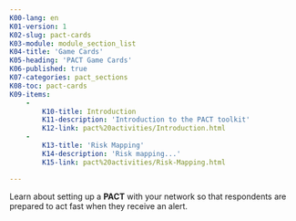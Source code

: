 ```yaml
---
K00-lang: en
K01-version: 1
K02-slug: pact-cards
K03-module: module_section_list
K04-title: 'Game Cards'
K05-heading: 'PACT Game Cards'
K06-published: true
K07-categories: pact_sections
K08-toc: pact-cards
K09-items:
    -
        K10-title: Introduction
        K11-description: 'Introduction to the PACT toolkit'
        K12-link: pact%20activities/Introduction.html
    -
        K13-title: 'Risk Mapping'
        K14-description: 'Risk mapping...'
        K15-link: pact%20activities/Risk-Mapping.html

---
```


Learn about setting up a **PACT** with your network so that respondents are  prepared to act fast when they receive an alert.